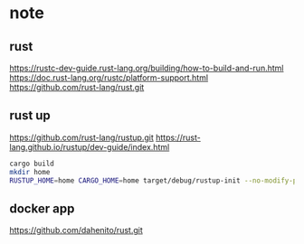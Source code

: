 # note

## rust

https://rustc-dev-guide.rust-lang.org/building/how-to-build-and-run.html
https://doc.rust-lang.org/rustc/platform-support.html
https://github.com/rust-lang/rust.git

## rust up

https://github.com/rust-lang/rustup.git
https://rust-lang.github.io/rustup/dev-guide/index.html

```bash
cargo build
mkdir home
RUSTUP_HOME=home CARGO_HOME=home target/debug/rustup-init --no-modify-path -y
```

## docker app

https://github.com/dahenito/rust.git